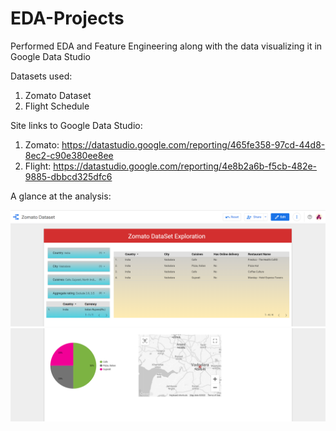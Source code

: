 # EDA-Projects
Performed EDA and Feature Engineering along with the data visualizing it in Google Data Studio

Datasets used:
1) Zomato Dataset
2) Flight Schedule

Site links to Google Data Studio:
1) Zomato: https://datastudio.google.com/reporting/465fe358-97cd-44d8-8ec2-c90e380ee8ee
2) Flight: https://datastudio.google.com/reporting/4e8b2a6b-f5cb-482e-9885-dbbcd325dfc6

A glance at the analysis:


![Zomato Dataset:GDS](Images/Screenshot_38.png)
![Zomato Dataset:GDS](Images/Screenshot_39.png)


